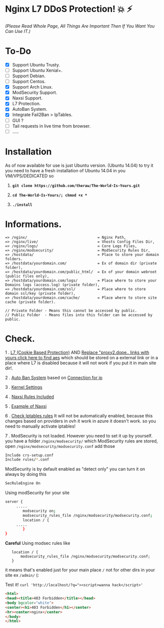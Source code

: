 # Nginx L7 DDoS Protection! :boom: :zap:
*(Please Read Whole Page, All Things Are Important Then If You Want You Can Use IT.)*

# To-Do

- [x] Support Ubuntu Trusty.
- [ ] Support Ubuntu Xenial+.
- [ ] Support Debian.
- [ ] Support Centos.
- [x] Support Arch Linux.
- [x] ModSecurity Support.
- [x] Naxsi Support.
- [x] L7 Protection.
- [x] AutoBan System.
- [x] Integrate Fail2Ban > IpTables.
- [ ] GUI ?
- [ ] Tail requests in live time from browser.
- [ ] .....

# Installation

As of now available for use is just Ubuntu version. (Ubuntu 14.04) to try it you need to have a fresh installation of 
Ubuntu 14.04 in you VM/VPS/DEDICATED so 

1. **`git clone https://github.com/theraw/The-World-Is-Yours.git`**

2. **`cd The-World-Is-Yours/; chmod +x *`**

3. **`./install`**


# Informations.
```
=> /nginx/                                = Nginx Path,
=> /nginx/live/                           = Vhosts Config Files Dir,
=> /nginx/logs/                           = Core Logs Files,
=> /nginx/modsecurity/                    = ModSecurity Rules Dir,
=> /hostdata/                             = Place to store your domain folders.
=> /hostdata/yourdomain.com/              = Ex of domain dir (private folder),
=> /hostdata/yourdomain.com/public_html/  = Ex of your domain webroot (public files only),
=> /hostdata/yourdomain.com/logs/         = Place where to store your Domains logs (access.log) (private folder),
=> /hostdata/yourdomain.com/ssl/          = Place where to store domain ssl/key (private folder),
=> /hostdata/yourdomain.com/cache/        = Place where to store site cache (private folder).

// Private Folder - Means this cannot be accessed by public.
// Public Folder  - Means files into this folder can be accessed by public.
```


# Check.

1 . [L7 (Cookie Based Protection)](https://github.com/theraw/The-World-Is-Yours/blob/master/static/nginx.conf#L15-L42) AND [Replace "proxy2.dope.. links with yours click here to find aes](https://github.com/theraw/The-World-Is-Yours/tree/master/static/vhost) which should be stored on a external link or in a place where L7 is disabled because it will not work if you put it in main site dir!.

2 . [Auto Ban System](https://github.com/theraw/The-World-Is-Yours/blob/master/iptables/jail.local#L105-L111) based on [Connection for ip](https://github.com/theraw/The-World-Is-Yours/blob/master/static/nginx.conf#L72-L73)

3 . [Kernel Settings](https://github.com/theraw/The-World-Is-Yours/blob/master/static/sysctl.conf#L1-L34)

4 . [Naxsi Rules Included](https://github.com/theraw/The-World-Is-Yours/blob/master/static/nginx.conf#L118)

5 . [Example of Naxsi](https://github.com/theraw/The-World-Is-Yours/blob/master/static/vhost/default#L12-L19)

6 . [Check Iptables rules](https://github.com/theraw/The-World-Is-Yours/blob/master/iptables/rules) It will not be automatically enabled, because this changes based on providers in ovh it work in azure it doesn't work. so you need to manually activate iptables!

7 . ModSecurity is not loaded. However you need to set it up by yourself. you have a folder `/nginx/modsecurity/`
which ModSecurity rules are stored, open `/nginx/modsecurity/modsecurity.conf` add those

```bash
Include crs-setup.conf
Include rules/*.conf
```
ModSecurity is by default enabled as "detect only" you can turn it on always by doing this

```bash
SecRuleEngine On
```

Using modSecurity for your site
```bash
server { 
     ..... 
        modsecurity on;
        modsecurity_rules_file /nginx/modsecurity/modsecurity.conf; 
        location / { 
     ..... 
        } 
}
```
**Careful** Using modsec rules like
```
   location / { 
       modsecurity_rules_file /nginx/modsecurity/modsecurity.conf; 
   } 
```
it means that's enabled just for your main place `/` not for other dirs in your site ex `/admin/` (:


Test it!
`curl 'http://localhost/?q="><script>wanna hack</script>'`
```html
<html>
<head><title>403 Forbidden</title></head>
<body bgcolor="white">
<center><h1>403 Forbidden</h1></center>
<hr><center>nginx</center>
</body>
</html>
```

